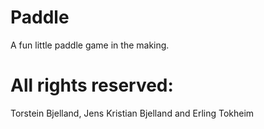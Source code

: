 # Paddle
A fun little paddle game in the making.

# All rights reserved:
Torstein Bjelland, Jens Kristian Bjelland and Erling Tokheim
